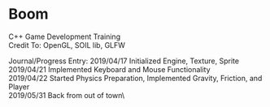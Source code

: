 # Boom
C++ Game Development Training\
Credit To: OpenGL, SOIL lib, GLFW

Journal/Progress Entry:
2019/04/17 Initialized Engine, Texture, Sprite\
2019/04/21 Implemented Keyboard and Mouse Functionality\
2019/04/22 Started Physics Preparation, Implemented Gravity, Friction, and Player\
2019/05/31 Back from out of town\
